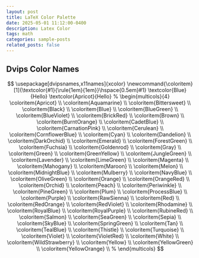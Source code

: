 ```yaml
---
layout: post
title: LaTeX Color Palette
date: 2025-05-01 11:12:00-0400
description: Latex Color
tags: math
categories: sample-posts
related_posts: false
---
```


## Dvips Color Names
$$
    \usepackage[dvipsnames,x11names]{xcolor}
    \newcommand{\coloritem}[1]{\textcolor{#1}{\rule{1em}{1em}}\hspace{0.5em}#1}
    \textcolor{Blue}{Hello}
    \textcolor{Apricot}{Hello}
    % \begin{multicols}{4}
    \coloritem{Apricot} \\ \coloritem{Aquamarine} \\ \coloritem{Bittersweet} \\ \coloritem{Black} \\
    \coloritem{Blue} \\ \coloritem{BlueGreen} \\ \coloritem{BlueViolet} \\ \coloritem{BrickRed} \\
    \coloritem{Brown} \\ \coloritem{BurntOrange} \\ \coloritem{CadetBlue} \\ \coloritem{CarnationPink} \\
    \coloritem{Cerulean} \\ \coloritem{CornflowerBlue} \\ \coloritem{Cyan} \\ \coloritem{Dandelion} \\
    \coloritem{DarkOrchid} \\ \coloritem{Emerald} \\ \coloritem{ForestGreen} \\ \coloritem{Fuchsia} \\
    \coloritem{Goldenrod} \\ \coloritem{Gray} \\ \coloritem{Green} \\ \coloritem{GreenYellow} \\
    \coloritem{JungleGreen} \\ \coloritem{Lavender} \\ \coloritem{LimeGreen} \\ \coloritem{Magenta} \\
    \coloritem{Mahogany} \\ \coloritem{Maroon} \\ \coloritem{Melon} \\ \coloritem{MidnightBlue} \\
    \coloritem{Mulberry} \\ \coloritem{NavyBlue} \\ \coloritem{OliveGreen} \\ \coloritem{Orange} \\
    \coloritem{OrangeRed} \\ \coloritem{Orchid} \\ \coloritem{Peach} \\ \coloritem{Periwinkle} \\
    \coloritem{PineGreen} \\ \coloritem{Plum} \\ \coloritem{ProcessBlue} \\ \coloritem{Purple} \\
    \coloritem{RawSienna} \\ \coloritem{Red} \\ \coloritem{RedOrange} \\ \coloritem{RedViolet} \\
    \coloritem{Rhodamine} \\ \coloritem{RoyalBlue} \\ \coloritem{RoyalPurple} \\ \coloritem{RubineRed} \\
    \coloritem{Salmon} \\ \coloritem{SeaGreen} \\ \coloritem{Sepia} \\ \coloritem{SkyBlue} \\
    \coloritem{SpringGreen} \\ \coloritem{Tan} \\ \coloritem{TealBlue} \\ \coloritem{Thistle} \\
    \coloritem{Turquoise} \\ \coloritem{Violet} \\ \coloritem{VioletRed} \\ \coloritem{White} \\
    \coloritem{WildStrawberry} \\ \coloritem{Yellow} \\ \coloritem{YellowGreen} \\ \coloritem{YellowOrange} \\
% \end{multicols}
$$
